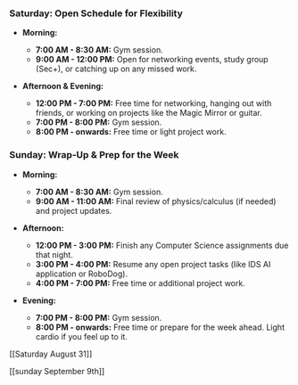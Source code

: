 
### **Saturday: Open Schedule for Flexibility**

- **Morning:**
    
    - **7:00 AM - 8:30 AM:** Gym session.
    - **9:00 AM - 12:00 PM:** Open for networking events, study group (Sec+), or catching up on any missed work.
- **Afternoon & Evening:**
    
    - **12:00 PM - 7:00 PM:** Free time for networking, hanging out with friends, or working on projects like the Magic Mirror or guitar.
    - **7:00 PM - 8:00 PM:** Gym session.
    - **8:00 PM - onwards:** Free time or light project work.

### **Sunday: Wrap-Up & Prep for the Week**

- **Morning:**
    
    - **7:00 AM - 8:30 AM:** Gym session.
    - **9:00 AM - 11:00 AM:** Final review of physics/calculus (if needed) and project updates.
- **Afternoon:**
    
    - **12:00 PM - 3:00 PM:** Finish any Computer Science assignments due that night.
    - **3:00 PM - 4:00 PM:** Resume any open project tasks (like IDS AI application or RoboDog).
    - **4:00 PM - 7:00 PM:** Free time or additional project work.
- **Evening:**
    
    - **7:00 PM - 8:00 PM:** Gym session.
    - **8:00 PM - onwards:** Free time or prepare for the week ahead. Light cardio if you feel up to it.


[[Saturday August 31]]


[[sunday September 9th]]